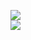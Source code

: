 [![](https://img.shields.io/badge/Made%20With-Github%20Spray-lightgrey.svg?style=for-the-badge&logo=github)](https://github.com/Annihil/github-spray#21624)  
[![](https://i.imgur.com/2DrTn0Z.gif)](https://github.com/Annihil/github-spray)